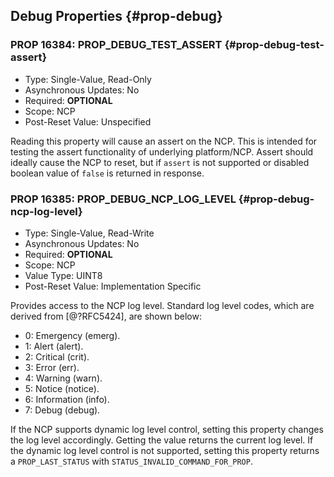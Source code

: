 ## Debug Properties {#prop-debug}

### PROP 16384: PROP_DEBUG_TEST_ASSERT {#prop-debug-test-assert}

* Type: Single-Value, Read-Only
* Asynchronous Updates: No
* Required: **OPTIONAL**
* Scope: NCP
* Post-Reset Value: Unspecified

Reading this property will cause an assert on the NCP. This is intended for testing the assert functionality of underlying platform/NCP. Assert should ideally cause the NCP to reset, but if `assert` is not supported or disabled boolean value of `false` is returned in response.

### PROP 16385: PROP_DEBUG_NCP_LOG_LEVEL {#prop-debug-ncp-log-level}

* Type: Single-Value, Read-Write
* Asynchronous Updates: No
* Required: **OPTIONAL**
* Scope: NCP
* Value Type: UINT8
* Post-Reset Value: Implementation Specific

Provides access to the NCP log level. Standard log level codes, which are derived from [@?RFC5424], are shown below:

 *  0: Emergency (emerg).
 *  1: Alert (alert).
 *  2: Critical (crit).
 *  3: Error (err).
 *  4: Warning (warn).
 *  5: Notice (notice).
 *  6: Information (info).
 *  7: Debug (debug).

If the NCP supports dynamic log level control, setting this property changes the log level accordingly. Getting the value returns the current log level.  If the dynamic log level control is not supported, setting this property returns a `PROP_LAST_STATUS` with `STATUS_INVALID_COMMAND_FOR_PROP`.
